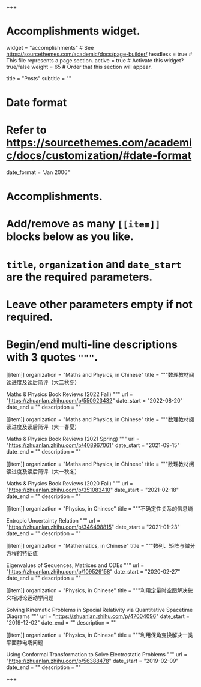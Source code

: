 +++
# Accomplishments widget.
widget = "accomplishments"  # See https://sourcethemes.com/academic/docs/page-builder/
headless = true  # This file represents a page section.
active = true  # Activate this widget? true/false
weight = 65  # Order that this section will appear.

title = "Posts"
subtitle = ""

# Date format
#   Refer to https://sourcethemes.com/academic/docs/customization/#date-format
date_format = "Jan 2006"

# Accomplishments.
#   Add/remove as many `[[item]]` blocks below as you like.
#   `title`, `organization` and `date_start` are the required parameters.
#   Leave other parameters empty if not required.
#   Begin/end multi-line descriptions with 3 quotes `"""`.

[[item]]
  organization = "Maths and Physics, in Chinese"
  title = """数理教材阅读进度及读后简评（大二秋冬）
  
  Maths & Physics Book Reviews (2022 Fall)
  """
  url = "https://zhuanlan.zhihu.com/p/550923432"
  date_start = "2022-08-20"
  date_end = ""
  description = ""

[[item]]
  organization = "Maths and Physics, in Chinese"
  title = """数理教材阅读进度及读后简评（大一春夏）
  
  Maths & Physics Book Reviews (2021 Spring)
  """
  url = "https://zhuanlan.zhihu.com/p/408967061"
  date_start = "2021-09-15"
  date_end = ""
  description = ""

[[item]]
  organization = "Maths and Physics, in Chinese"
  title = """数理教材阅读进度及读后简评（大一秋冬）
  
  Maths & Physics Book Reviews (2020 Fall)
  """
  url = "https://zhuanlan.zhihu.com/p/351083410"
  date_start = "2021-02-18"
  date_end = ""
  description = ""

[[item]]
  organization = "Physics, in Chinese"
  title = """不确定性关系的信息熵
  
  Entropic Uncertainty Relation
  """
  url = "https://zhuanlan.zhihu.com/p/346498815"
  date_start = "2021-01-23"
  date_end = ""
  description = ""

[[item]]
  organization = "Mathematics, in Chinese"
  title = """数列、矩阵与微分方程的特征值
  
  Eigenvalues of Sequences, Matrices and ODEs
  """
  url = "https://zhuanlan.zhihu.com/p/109529158"
  date_start = "2020-02-27"
  date_end = ""
  description = ""
  
[[item]]
  organization = "Physics, in Chinese"
  title = """利用定量时空图解决狭义相对论运动学问题
  
  Solving Kinematic Problems in Special Relativity via Quantitative Spacetime Diagrams
  """
  url = "https://zhuanlan.zhihu.com/p/47004096"
  date_start = "2019-12-02"
  date_end = ""
  description = ""
  
[[item]]
  organization = "Physics, in Chinese"
  title = """利用保角变换解决一类平面静电场问题
  
  Using Conformal Transformation to Solve Electrostatic Problems
  """
  url = "https://zhuanlan.zhihu.com/p/56388478"
  date_start = "2019-02-09"
  date_end = ""
  description = ""

+++
